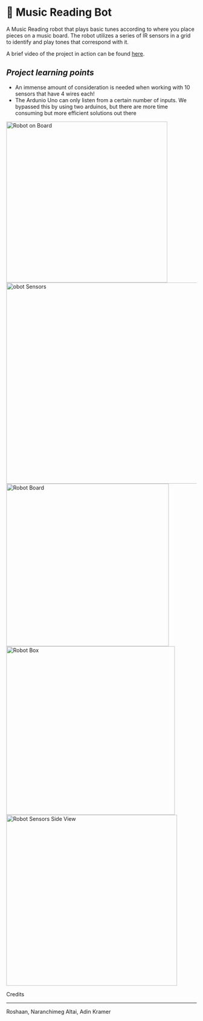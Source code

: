 # 🎵 Music Reading Bot

A Music Reading robot that plays basic tunes according to where you place pieces on a music board. The robot utilizes a series of IR sensors in a grid to identify and play tones that correspond with it. 

A brief video of the project in action can be found [here](https://youtu.be/e3h8oj9L2nE).

## *Project learning points*
- An immense amount of consideration is needed when working with 10 sensors that have 4 wires each!
- The Ardunio Uno can only listen from a certain number of inputs. We bypassed this by using two arduinos, but there are more time consuming but more efficient solutions out there


<img width="426" alt="Robot on Board" src="https://user-images.githubusercontent.com/25015977/59205533-ba4d5280-8b68-11e9-98f8-bce6a2843ce1.png">

<img width="532" alt="obot Sensors" src="https://user-images.githubusercontent.com/25015977/59205642-e8cb2d80-8b68-11e9-8ade-ccbb4a6b4e9d.png">

<img width="430" alt="Robot Board" src="https://user-images.githubusercontent.com/25015977/59205531-ba4d5280-8b68-11e9-9fbd-ca41c17af97a.png">

<img width="446" alt="Robot Box" src="https://user-images.githubusercontent.com/25015977/59205532-ba4d5280-8b68-11e9-8482-29f8b021e066.png">

<img width="452" alt="Robot Sensors Side View" src="https://user-images.githubusercontent.com/25015977/59205535-bae5e900-8b68-11e9-9270-d1570d227e56.png">

Credits 
________
Roshaan,
Naranchimeg Altai,
Adin Kramer

